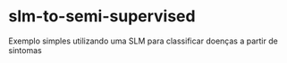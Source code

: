 # slm-to-semi-supervised
Exemplo simples utilizando uma SLM para classificar doenças a partir de sintomas
